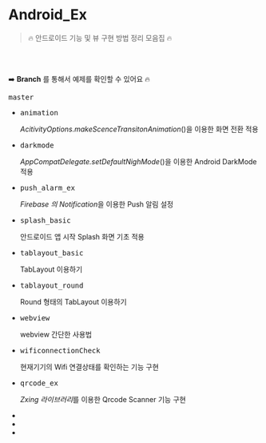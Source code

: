 # Android_Ex
> 🔥 안드로이드 기능 및 뷰 구현 방법 정리 모음집 🔥

<br>

<br>

➡️ **Branch** 를 통해서 예제를 확인할 수 있어요 🔥

<kbd>master</kbd>

- <kbd>animation</kbd>

  *AcitivityOptions.makeScenceTransitonAnimation*()을 이용한 화면 전환 적용

- <kbd>darkmode</kbd>

  *AppCompatDelegate.setDefaultNighMode*()을 이용한 Android DarkMode 적용

- <kbd>push_alarm_ex</kbd>

  *Firebase 의 Notification*을 이용한 Push 알림 설정

- <kbd>splash_basic</kbd>

  안드로이드 앱 시작 Splash 화면 기초 적용

- <kbd>tablayout_basic</kbd>

  TabLayout 이용하기

- <kbd>tablayout_round</kbd>

  Round 형태의 TabLayout 이용하기

- <kbd>webview</kbd>

  webview 간단한 사용법 

- <kbd>wificonnectionCheck</kbd>

  현재기기의 Wifi 연결상태를 확인하는 기능 구현

- <kbd>qrcode_ex</kbd>

  *Zxing 라이브러리*를 이용한 Qrcode Scanner 기능 구현

- 

- 

- 

  

  

